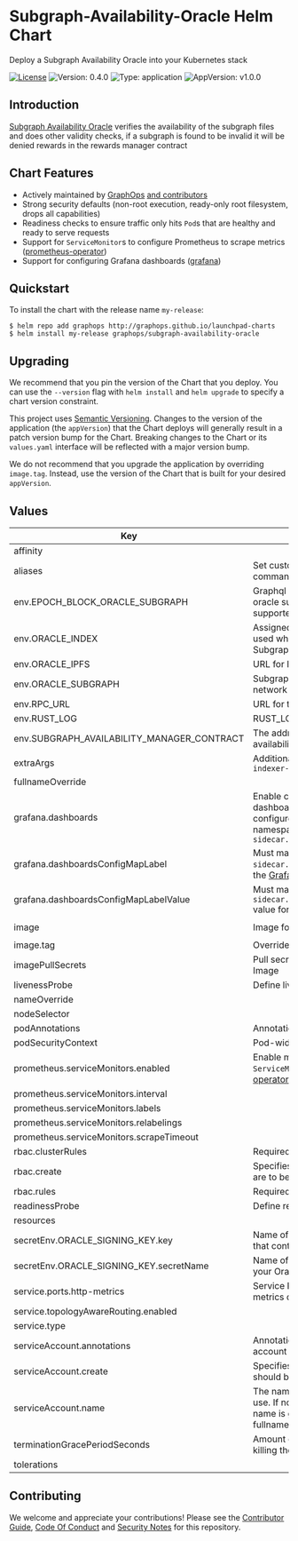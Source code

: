 # Subgraph-Availability-Oracle Helm Chart

Deploy a Subgraph Availability Oracle into your Kubernetes stack

[![License](https://img.shields.io/badge/License-Apache%202.0-blue.svg)](https://opensource.org/licenses/Apache-2.0) ![Version: 0.4.0](https://img.shields.io/badge/Version-0.4.0-informational?style=flat-square) ![Type: application](https://img.shields.io/badge/Type-application-informational?style=flat-square) ![AppVersion: v1.0.0](https://img.shields.io/badge/AppVersion-v1.0.0-informational?style=flat-square)

## Introduction

[Subgraph Availability Oracle](https://github.com/graphprotocol/subgraph-oracle) verifies the availability of the subgraph files and does other validity checks, if a subgraph is found to be invalid it will be denied rewards in the rewards manager contract

## Chart Features

- Actively maintained by [GraphOps](https://graphops.xyz) [and contributors](https://github.com/graphops/launchpad-charts/graphs/contributors)
- Strong security defaults (non-root execution, ready-only root filesystem, drops all capabilities)
- Readiness checks to ensure traffic only hits `Pod`s that are healthy and ready to serve requests
- Support for `ServiceMonitor`s to configure Prometheus to scrape metrics ([prometheus-operator](https://github.com/prometheus-operator/prometheus-operator))
- Support for configuring Grafana dashboards ([grafana](https://github.com/grafana/helm-charts/tree/main/charts/grafana))

## Quickstart

To install the chart with the release name `my-release`:

```console
$ helm repo add graphops http://graphops.github.io/launchpad-charts
$ helm install my-release graphops/subgraph-availability-oracle
```

## Upgrading

We recommend that you pin the version of the Chart that you deploy. You can use the `--version` flag with `helm install` and `helm upgrade` to specify a chart version constraint.

This project uses [Semantic Versioning](https://semver.org/). Changes to the version of the application (the `appVersion`) that the Chart deploys will generally result in a patch version bump for the Chart. Breaking changes to the Chart or its `values.yaml` interface will be reflected with a major version bump.

We do not recommend that you upgrade the application by overriding `image.tag`. Instead, use the version of the Chart that is built for your desired `appVersion`.

## Values

| Key | Description | Type | Default |
|-----|-------------|------|---------|
 | affinity |  | object | `{}` |
 | aliases | Set custom aliases for preconfigured commands in your environment | object | `{}` |
 | env.EPOCH_BLOCK_ORACLE_SUBGRAPH | Graphql endpoint to the epoch block oracle subgraph used for fetching supported networks | string | `""` |
 | env.ORACLE_INDEX | Assigned index for the oracle, to be used when voting on SubgraphAvailabilityManager | string | `""` |
 | env.ORACLE_IPFS | URL for IPFS node | string | `"https://ipfs.network.thegraph.com/"` |
 | env.ORACLE_SUBGRAPH | Subgraph endpoint to The Graph network subgraph | string | `""` |
 | env.RPC_URL | URL for the JSON-RPC endpoint | string | `""` |
 | env.RUST_LOG | RUST_LOG level | string | `"info"` |
 | env.SUBGRAPH_AVAILABILITY_MANAGER_CONTRACT | The address of the subgraph availability manager contract | string | `""` |
 | extraArgs | Additional CLI arguments to pass to `indexer-agent` | list | `[]` |
 | fullnameOverride |  | string | `""` |
 | grafana.dashboards | Enable creation of Grafana dashboards. [Grafana chart](https://github.com/grafana/helm-charts/tree/main/charts/grafana#grafana-helm-chart) must be configured to search this namespace, see `sidecar.dashboards.searchNamespace` | bool | `false` |
 | grafana.dashboardsConfigMapLabel | Must match `sidecar.dashboards.label` value for the [Grafana chart](https://github.com/grafana/helm-charts/tree/main/charts/grafana#grafana-helm-chart) | string | `"grafana_dashboard"` |
 | grafana.dashboardsConfigMapLabelValue | Must match `sidecar.dashboards.labelValue` value for the [Grafana chart](https://github.com/grafana/helm-charts/tree/main/charts/grafana#grafana-helm-chart) | string | `"1"` |
 | image | Image for subgraph-radio | object | `{"pullPolicy":"IfNotPresent","repository":"ghcr.io/graphprotocol/availability-oracle","tag":""}` |
 | image.tag | Overrides the image tag | string | Chart.appVersion |
 | imagePullSecrets | Pull secrets required to fetch the Image | list | `[]` |
 | livenessProbe | Define livenessProbe as needed | list | `[]` |
 | nameOverride |  | string | `""` |
 | nodeSelector |  | object | `{}` |
 | podAnnotations | Annotations for the `Pod` | object | `{}` |
 | podSecurityContext | Pod-wide security context | object | `{}` |
 | prometheus.serviceMonitors.enabled | Enable monitoring by creating `ServiceMonitor` CRDs ([prometheus-operator](https://github.com/prometheus-operator/prometheus-operator)) | bool | `false` |
 | prometheus.serviceMonitors.interval |  | string | `nil` |
 | prometheus.serviceMonitors.labels |  | object | `{}` |
 | prometheus.serviceMonitors.relabelings |  | list | `[]` |
 | prometheus.serviceMonitors.scrapeTimeout |  | string | `nil` |
 | rbac.clusterRules | Required ClusterRole rules | list | See `values.yaml` |
 | rbac.create | Specifies whether RBAC resources are to be created | bool | `true` |
 | rbac.rules | Required ClusterRole rules | list | See `values.yaml` |
 | readinessProbe | Define readinessProbe as needed | list | `[]` |
 | resources |  | object | `{}` |
 | secretEnv.ORACLE_SIGNING_KEY.key | Name of the data key in the secret that contains your Oracle Secret Key | string | `nil` |
 | secretEnv.ORACLE_SIGNING_KEY.secretName | Name of the secret that contains your Oracle Signing Key | string | `nil` |
 | service.ports.http-metrics | Service Port to expose Prometheus metrics on | int | `8090` |
 | service.topologyAwareRouting.enabled |  | bool | `false` |
 | service.type |  | string | `"ClusterIP"` |
 | serviceAccount.annotations | Annotations to add to the service account | object | `{}` |
 | serviceAccount.create | Specifies whether a service account should be created | bool | `true` |
 | serviceAccount.name | The name of the service account to use. If not set and create is true, a name is generated using the fullname template | string | `""` |
 | terminationGracePeriodSeconds | Amount of time to wait before force-killing the process | int | `10` |
 | tolerations |  | list | `[]` |

## Contributing

We welcome and appreciate your contributions! Please see the [Contributor Guide](/CONTRIBUTING.md), [Code Of Conduct](/CODE_OF_CONDUCT.md) and [Security Notes](/SECURITY.md) for this repository.
